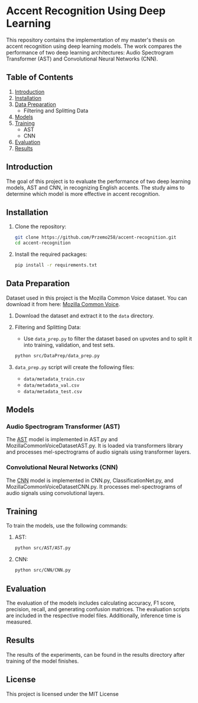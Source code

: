 # Accent Recognition Using Deep Learning

This repository contains the implementation of my master's thesis on accent recognition using deep learning models. The
work compares the performance of two deep learning architectures: Audio Spectrogram Transformer (AST) and Convolutional
Neural Networks (CNN).

## Table of Contents

1. [Introduction](#Introduction)
2. [Installation](#Installation)
3. [Data Preparation](#Data-Preparation)
    - Filtering and Splitting Data
4. [Models](#Models)
5. [Training](#Training)
    - AST
    - CNN
6. [Evaluation](#Evaluation)
7. [Results](#Results)

## Introduction

The goal of this project is to evaluate the performance of two deep learning models, AST and CNN, in recognizing English
accents. The study aims to determine which model is more effective in accent recognition.

## Installation

1. Clone the repository:

    ```bash
    git clone https://github.com/Przemo258/accent-recognition.git
    cd accent-recognition
    ```
2. Install the required packages:

    ```bash
    pip install -r requirements.txt
    ```

## Data Preparation

Dataset used in this project is the Mozilla Common Voice dataset. You can download it from
here: [Mozilla Common Voice](https://commonvoice.mozilla.org/en/datasets).

1. Download the dataset and extract it to the `data` directory.

2. Filtering and Splitting Data:
    - Use `data_prep.py` to filter the dataset based on upvotes and to split it into training, validation, and test
      sets.
   ```bash
   python src/DataPrep/data_prep.py
   ```

3. `data_prep.py` script will create the following files:
    - `data/metadata_train.csv`
    - `data/metadata_val.csv`
    - `data/metadata_test.csv`

## Models

### Audio Spectrogram Transformer (AST)

The [AST](https://github.com/YuanGongND/ast) model is implemented in AST.py and MozillaCommonVoiceDatasetAST.py. It is
loaded via transformers library and processes mel-spectrograms of audio signals using transformer layers.

### Convolutional Neural Networks (CNN)

The [CNN](https://music-classification.github.io/tutorial/part3_supervised/tutorial.html) model is implemented in
CNN.py, ClassificationNet.py, and MozillaCommonVoiceDatasetCNN.py. It processes
mel-spectrograms of audio signals using convolutional layers.

## Training

To train the models, use the following commands:

1. AST:
    ```bash
    python src/AST/AST.py
    ```

2. CNN:
    ```bash
    python src/CNN/CNN.py
    ```

## Evaluation

The evaluation of the models includes calculating accuracy, F1 score, precision, recall, and generating confusion
matrices. The evaluation scripts are included in the respective model files. Additionally, inference time is measured.

## Results

The results of the experiments, can be found in the results directory after training of the model finishes.

## License

This project is licensed under the MIT License
